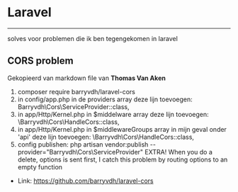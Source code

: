 # Laravel
***
solves voor problemen die ik ben tegengekomen in laravel

## CORS problem
Gekopieerd van markdown file van **Thomas Van Aken**
1)	composer require barryvdh/laravel-cors
2)	in config/app.php in de providers array deze lijn toevoegen: Barryvdh\Cors\ServiceProvider::class,
3)	in app/Http/Kernel.php in $middelware array deze lijn toevoegen: \Barryvdh\Cors\HandleCors::class,
4)	in app/Http/Kernel.php in $middlewareGroups array in mijn geval onder 'api' deze lijn toevoegen: \Barryvdh\Cors\HandleCors::class,
5)	config publishen: php artisan vendor:publish --provider="Barryvdh\Cors\ServiceProvider"
EXTRA!	When you do a delete, options is sent first, I catch this problem by routing options to an empty function
* Link: https://github.com/barryvdh/laravel-cors
 
 


